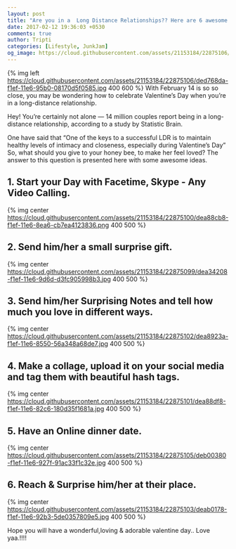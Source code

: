 ```yaml
---
layout: post
title: "Are you in a  Long Distance Relationships?? Here are 6 awesome Valentine day Ideas for you."
date: 2017-02-12 19:36:03 +0530
comments: true
author: Tripti
categories: [Lifestyle, JunkJam]
og_image: https://cloud.githubusercontent.com/assets/21153184/22875106/ded768da-f1ef-11e6-95b0-08170d5f0585.jpg 
---
```


{% img left  https://cloud.githubusercontent.com/assets/21153184/22875106/ded768da-f1ef-11e6-95b0-08170d5f0585.jpg 400 600 %}
With February 14 is so so close, you may be wondering how to celebrate Valentine’s Day when you’re in a long-distance relationship. 

Hey! You’re certainly not alone — 14 million couples report being in a long-distance relationship, according to a study by Statistic Brain.

One have said that “One of the keys to a successful LDR is to maintain healthy levels of intimacy and closeness, especially during Valentine’s Day”
So, what should you give to your honey bee, to make her feel loved?  The answer to this question is presented here with some awesome ideas.
<!-- more -->

## 1.	Start your Day with Facetime, Skype - Any Video Calling.
{% img center https://cloud.githubusercontent.com/assets/21153184/22875100/dea88cb8-f1ef-11e6-8ea6-cb7ea4123836.png 400 500 %}

## 2.	Send him/her a small surprise gift.
{% img center https://cloud.githubusercontent.com/assets/21153184/22875099/dea34208-f1ef-11e6-9d6d-d3fc905998b3.jpg 400 500 %}

## 3.	Send him/her Surprising Notes and tell how much you love in different ways.
{% img center https://cloud.githubusercontent.com/assets/21153184/22875102/dea8923a-f1ef-11e6-8550-56a348a68de7.jpg 400 500 %}

## 4.	Make a collage, upload it on your social media and tag them with beautiful hash tags.
{% img center https://cloud.githubusercontent.com/assets/21153184/22875101/dea88df8-f1ef-11e6-82c6-180d35f1681a.jpg 400 500 %}

## 5.	Have an Online dinner date.
{% img center https://cloud.githubusercontent.com/assets/21153184/22875105/deb00380-f1ef-11e6-927f-91ac33f1c32e.jpg 400 500 %}

## 6.	Reach & Surprise him/her at their place. 
{% img center https://cloud.githubusercontent.com/assets/21153184/22875103/deab0178-f1ef-11e6-92b3-5de0357809e5.jpg 400 500 %}

Hope you will have a wonderful,loving & adorable valentine day.. Love yaa.!!!! 
